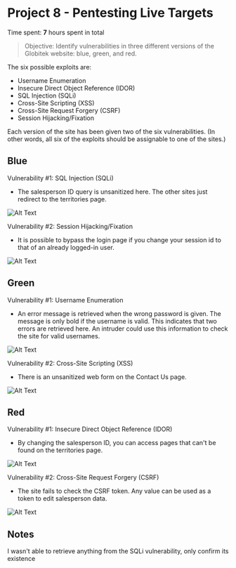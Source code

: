 # Project 8 - Pentesting Live Targets

Time spent: **7** hours spent in total

> Objective: Identify vulnerabilities in three different versions of the Globitek website: blue, green, and red.

The six possible exploits are:
* Username Enumeration
* Insecure Direct Object Reference (IDOR)
* SQL Injection (SQLi)
* Cross-Site Scripting (XSS)
* Cross-Site Request Forgery (CSRF)
* Session Hijacking/Fixation

Each version of the site has been given two of the six vulnerabilities. (In other words, all six of the exploits should be assignable to one of the sites.)

## Blue

Vulnerability #1: SQL Injection (SQLi)
- The salesperson ID query is unsanitized here. The other sites just redirect to the territories page.

![Alt Text](https://i.imgur.com/SYM76Mq.gif)

Vulnerability #2: Session Hijacking/Fixation
- It is possible to bypass the login page if you change your session id to that of an already logged-in user.

![Alt Text](https://i.imgur.com/5vRncKu.gif)


## Green

Vulnerability #1: Username Enumeration
- An error message is retrieved when the wrong password is given. The message is only bold if the username is valid. This indicates that two errors are retrieved here. An intruder could use this information to check the site for valid usernames.

![Alt Text](https://i.imgur.com/noJvDwY.gif)

Vulnerability #2: Cross-Site Scripting (XSS)
- There is an unsanitized web form on the Contact Us page.

![Alt Text](https://i.imgur.com/SAATgKx.gif)

## Red

Vulnerability #1: Insecure Direct Object Reference (IDOR)
- By changing the salesperson ID, you can access pages that can't be found on the territories page.

![Alt Text](https://i.imgur.com/sSkI2PN.gif)

Vulnerability #2: Cross-Site Request Forgery (CSRF)
- The site fails to check the CSRF token. Any value can be used as a token to edit salesperson data.

![Alt Text](https://i.imgur.com/FzThLZz.gif)


## Notes

I wasn't able to retrieve anything from the SQLi vulnerability, only confirm its existence
